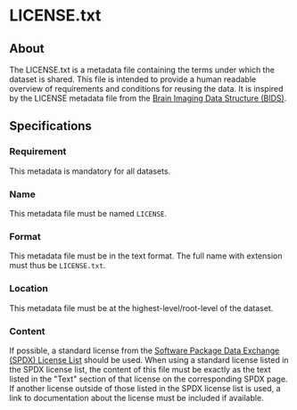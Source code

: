 # LICENSE.txt

## About
The LICENSE.txt is a metadata file containing the terms under which the dataset is shared. This file is intended to provide a human readable overview of 
requirements and conditions for reusing the data. It is inspired by the LICENSE metadata file from the [Brain Imaging Data Structure (BIDS)](https://bids-specification.readthedocs.io/).

## Specifications

### Requirement
This metadata is mandatory for all datasets.

### Name
This metadata file must be named `LICENSE`.

### Format
This metadata file must be in the text format. The full name with extension must thus be `LICENSE.txt`.

### Location
This metadata file must be at the highest-level/root-level of the dataset.

### Content
If possible, a standard license from the [Software Package Data Exchange (SPDX) License List](https://spdx.org/licenses/) should be used. 
When using a standard license listed in the SPDX license list, the content of this file must be exactly as the text listed in the "Text" section 
of that license on the corresponding SPDX page. If another license outside of those listed in the SPDX license list is used, a link to 
documentation about the license must be included if available.
